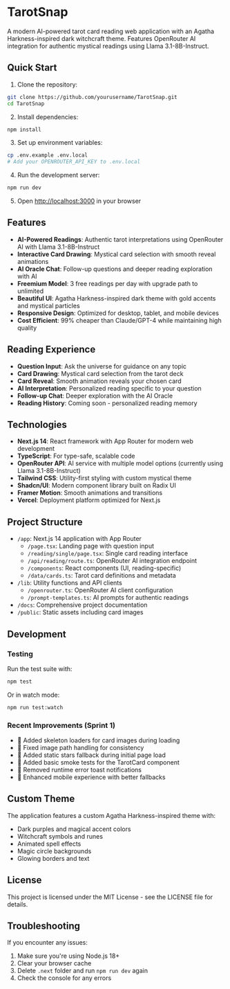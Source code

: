 # TarotSnap

A modern AI-powered tarot card reading web application with an Agatha Harkness-inspired dark witchcraft theme. Features OpenRouter AI integration for authentic mystical readings using Llama 3.1-8B-Instruct.

## Quick Start

1. Clone the repository:
```bash
git clone https://github.com/yourusername/TarotSnap.git
cd TarotSnap
```

2. Install dependencies:
```bash
npm install
```

3. Set up environment variables:
```bash
cp .env.example .env.local
# Add your OPENROUTER_API_KEY to .env.local
```

4. Run the development server:
```bash
npm run dev
```

5. Open [http://localhost:3000](http://localhost:3000) in your browser

## Features

- **AI-Powered Readings**: Authentic tarot interpretations using OpenRouter AI with Llama 3.1-8B-Instruct
- **Interactive Card Drawing**: Mystical card selection with smooth reveal animations
- **AI Oracle Chat**: Follow-up questions and deeper reading exploration with AI
- **Freemium Model**: 3 free readings per day with upgrade path to unlimited
- **Beautiful UI**: Agatha Harkness-inspired dark theme with gold accents and mystical particles
- **Responsive Design**: Optimized for desktop, tablet, and mobile devices
- **Cost Efficient**: 99% cheaper than Claude/GPT-4 while maintaining high quality

## Reading Experience

- **Question Input**: Ask the universe for guidance on any topic
- **Card Drawing**: Mystical card selection from the tarot deck
- **Card Reveal**: Smooth animation reveals your chosen card
- **AI Interpretation**: Personalized reading specific to your question
- **Follow-up Chat**: Deeper exploration with the AI Oracle
- **Reading History**: Coming soon - personalized reading memory

## Technologies

- **Next.js 14**: React framework with App Router for modern web development
- **TypeScript**: For type-safe, scalable code
- **OpenRouter API**: AI service with multiple model options (currently using Llama 3.1-8B-Instruct)
- **Tailwind CSS**: Utility-first styling with custom mystical theme
- **Shadcn/UI**: Modern component library built on Radix UI
- **Framer Motion**: Smooth animations and transitions
- **Vercel**: Deployment platform optimized for Next.js

## Project Structure

- `/app`: Next.js 14 application with App Router
  - `/page.tsx`: Landing page with question input
  - `/reading/single/page.tsx`: Single card reading interface
  - `/api/reading/route.ts`: OpenRouter AI integration endpoint
  - `/components`: React components (UI, reading-specific)
  - `/data/cards.ts`: Tarot card definitions and metadata
- `/lib`: Utility functions and API clients
  - `/openrouter.ts`: OpenRouter AI client configuration
  - `/prompt-templates.ts`: AI prompts for authentic readings
- `/docs`: Comprehensive project documentation
- `/public`: Static assets including card images

## Development

### Testing

Run the test suite with:

```bash
npm test
```

Or in watch mode:

```bash
npm run test:watch
```

### Recent Improvements (Sprint 1)

- 🎨 Added skeleton loaders for card images during loading
- 🔧 Fixed image path handling for consistency 
- 🌟 Added static stars fallback during initial page load
- 🧪 Added basic smoke tests for the TarotCard component
- 🚫 Removed runtime error toast notifications
- 📱 Enhanced mobile experience with better fallbacks

## Custom Theme

The application features a custom Agatha Harkness-inspired theme with:

- Dark purples and magical accent colors
- Witchcraft symbols and runes
- Animated spell effects
- Magic circle backgrounds
- Glowing borders and text

## License

This project is licensed under the MIT License - see the LICENSE file for details.

## Troubleshooting

If you encounter any issues:

1. Make sure you're using Node.js 18+
2. Clear your browser cache
3. Delete `.next` folder and run `npm run dev` again
4. Check the console for any errors
